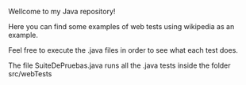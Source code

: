 Wellcome to my Java repository!

Here you can find some examples of web tests using wikipedia as an example.

Feel free to execute the .java files in order to see what each test does.

The file SuiteDePruebas.java runs all the .java tests inside the folder src/webTests
